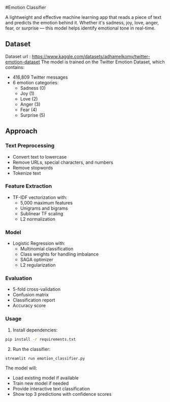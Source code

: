 #Emotion Classifier

A lightweight and effective machine learning app that reads a piece of text and predicts the emotion behind it. Whether it's sadness, joy, love, anger, fear, or surprise — this model helps identify emotional tone in real-time.

## Dataset
Dataset url : https://www.kaggle.com/datasets/adhamelkomy/twitter-emotion-dataset
The model is trained on the Twitter Emotion Dataset, which contains:
- 416,809 Twitter messages
- 6 emotion categories:
  - Sadness (0)
  - Joy (1)
  - Love (2)
  - Anger (3)
  - Fear (4)
  - Surprise (5)

## Approach

### Text Preprocessing
- Convert text to lowercase
- Remove URLs, special characters, and numbers
- Remove stopwords
- Tokenize text

### Feature Extraction
- TF-IDF vectorization with:
  - 5,000 maximum features
  - Unigrams and bigrams
  - Sublinear TF scaling
  - L2 normalization

### Model
- Logistic Regression with:
  - Multinomial classification
  - Class weights for handling imbalance
  - SAGA optimizer
  - L2 regularization

### Evaluation
- 5-fold cross-validation
- Confusion matrix
- Classification report
- Accuracy score

### Usage
1. Install dependencies:
```bash
pip install -r requirements.txt
```

2. Run the classifier:
```bash
streamlit run emotion_classifier.py
```

The model will:
- Load existing model if available
- Train new model if needed
- Provide interactive text classification
- Show top 3 predictions with confidence scores